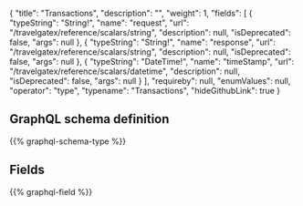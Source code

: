 {
  "title": "Transactions",
  "description": "",
  "weight": 1,
  "fields": [
    {
      "typeString": "String!",
      "name": "request",
      "url": "/travelgatex/reference/scalars/string",
      "description": null,
      "isDeprecated": false,
      "args": null
    },
    {
      "typeString": "String!",
      "name": "response",
      "url": "/travelgatex/reference/scalars/string",
      "description": null,
      "isDeprecated": false,
      "args": null
    },
    {
      "typeString": "DateTime!",
      "name": "timeStamp",
      "url": "/travelgatex/reference/scalars/datetime",
      "description": null,
      "isDeprecated": false,
      "args": null
    }
  ],
  "requireby": null,
  "enumValues": null,
  "operator": "type",
  "typename": "Transactions",
  "hideGithubLink": true
}
## GraphQL schema definition

{{% graphql-schema-type %}}

## Fields

{{% graphql-field %}}
